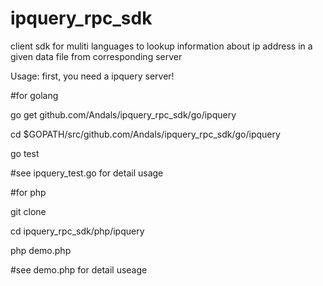 # ipquery_rpc_sdk
client sdk for muliti languages to lookup information about ip address in a given data file from corresponding server

Usage:
first, you need a ipquery server!

#for golang

go get github.com/Andals/ipquery_rpc_sdk/go/ipquery

cd $GOPATH/src/github.com/Andals/ipquery_rpc_sdk/go/ipquery

go test

#see ipquery_test.go for detail usage

#for php

git clone

cd ipquery_rpc_sdk/php/ipquery

php demo.php

#see demo.php for detail useage
